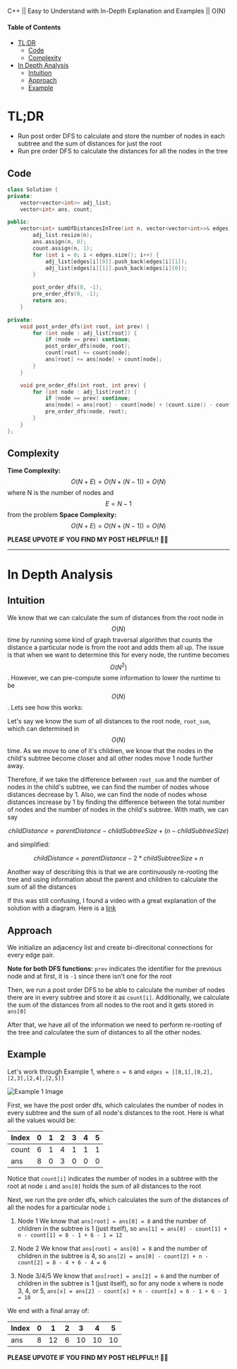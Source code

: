 C++ || Easy to Understand with In-Depth Explanation and Examples || O(N)

#### Table of Contents

- [TL;DR](#tldr)
  - [Code](#code)
  - [Complexity](#complexity)
- [In Depth Analysis](#in-depth-analysis)
  - [Intuition](#intuition)
  - [Approach](#approach)
  - [Example](#example)

# TL;DR

* Run post order DFS to calculate and store the number of nodes in each subtree and the sum of distances for just the root
* Run pre order DFS to calculate the distances for all the nodes in the tree

## Code

```c++
class Solution {
private:
    vector<vector<int>> adj_list;
    vector<int> ans, count;

public:
    vector<int> sumOfDistancesInTree(int n, vector<vector<int>>& edges) {
        adj_list.resize(n);
        ans.assign(n, 0);
        count.assign(n, 1);
        for (int i = 0; i < edges.size(); i++) {
            adj_list[edges[i][0]].push_back(edges[i][1]);
            adj_list[edges[i][1]].push_back(edges[i][0]);
        }

        post_order_dfs(0, -1);
        pre_order_dfs(0, -1);
        return ans;
    }

private:
    void post_order_dfs(int root, int prev) {
        for (int node : adj_list[root]) {
            if (node == prev) continue;
            post_order_dfs(node, root);
            count[root] += count[node];
            ans[root] += ans[node] + count[node];
        }
    }

    void pre_order_dfs(int root, int prev) {
        for (int node : adj_list[root]) {
            if (node == prev) continue;
            ans[node] = ans[root] - count[node] + (count.size() - count[node]);
            pre_order_dfs(node, root);
        }
    }
};
```

## Complexity

**Time Complexity:** $$O(N + E) = O(N + (N - 1)) = O(N)$$ where N is the number of nodes and $$E = N - 1$$ from the problem
**Space Complexity:** $$O(N + E) = O(N + (N - 1)) = O(N)$$

**PLEASE UPVOTE IF YOU FIND MY POST HELPFUL!! 🥺😁**

---

# In Depth Analysis

## Intuition

We know that we can calculate the sum of distances from the root node in $$O(N)$$ time by running some kind of graph traversal algorithm that counts the distance a particular node is from the root and adds them all up. The issue is that when we want to determine this for every node, the runtime becomes $$O(N^2)$$. However, we can pre-compute some information to lower the runtime to be $$O(N)$$. Lets see how this works:

Let's say we know the sum of all distances to the root node, `root_sum`, which can determined in $$O(N)$$ time. As we move to one of it's children, we know that the nodes in the child's subtree become closer and all other nodes move 1 node further away. 

Therefore, if we take the difference between `root_sum` and the number of nodes in the child's subtree, we can find the number of nodes whose distances decrease by 1. Also, we can find the node of nodes whose distances increase by 1 by finding the difference between the total number of nodes and the number of nodes in the child's subtree. With math, we can say

$$childDistance = parentDistance - childSubtreeSize + (n - childSubtreeSize)$$

and simplified:

$$childDistance = parentDistance - 2 * childSubtreeSize + n$$

Another way of describing this is that we are continuously re-rooting the tree and using information about the parent and children to calculate the sum of all the distances

If this was still confusing, I found a video with a great explanation of the solution with a diagram. Here is a [link](https://youtu.be/T81Bpx2OmS4?t=33)

## Approach 

We initialize an adjacency list and create bi-direcitonal connections for every edge pair.

**Note for both DFS functions:** `prev` indicates the identifier for the previous node and at first, it is `-1` since there isn't one for the root

Then, we run a post order DFS to be able to calculate the number of nodes there are in every subtree and store it as `count[i]`. Additionally, we calculate the sum of the distances from all nodes to the root and it gets stored in `ans[0]`

After that, we have all of the information we need to perform re-rooting of the tree and calculatee the sum of distances to all the other nodes.

## Example

Let's work through Example 1, where `n = 6` and `edges = [[0,1],[0,2],[2,3],[2,4],[2,5]]`

![Example 1 Image](https://assets.leetcode.com/uploads/2021/07/23/lc-sumdist1.jpg)

First, we have the post order dfs, which calculates the number of nodes in every subtree and the sum of all node's distances to the root. Here is what all the values would be:

| Index | 0 | 1 | 2 | 3 | 4 | 5 |
|-------|---|---|---|---|---|---|
| count | 6 | 1 | 4 | 1 | 1 | 1 |
| ans   | 8 | 0 | 3 | 0 | 0 | 0 |

Notice that `count[i]` indicates the number of nodes in a subtree with the root at node `i` and `ans[0]` holds the sum of all distances to the root

Next, we run the pre order dfs, which calculates the sum of the distances of all the nodes for a particular node `i`

1. Node 1
We know that `ans[root] = ans[0] = 8` and the number of children in the subtree is 1 (just itself), so `ans[1] = ans[0] - count[1] + n - count[1] = 8 - 1 + 6 - 1 = 12`

2. Node 2
We know that `ans[root] = ans[0] = 8` and the number of children in the subtree is 4, so `ans[2] = ans[0] - count[2] + n - count[2] = 8 - 4 + 6 - 4 = 6`

3. Node 3/4/5
We know that `ans[root] = ans[2] = 6` and the number of children in the subtree is 1 (just itself), so for any node x where is node 3, 4, or 5, `ans[x] = ans[2] - count[x] + n - count[x] = 6 - 1 + 6 - 1 = 10`

We end with a final array of:

| Index | 0 | 1  | 2 | 3  | 4  | 5  |
|-------|---|----|---|----|----|----|
| ans   | 8 | 12 | 6 | 10 | 10 | 10 |

**PLEASE UPVOTE IF YOU FIND MY POST HELPFUL!! 🥺😁**